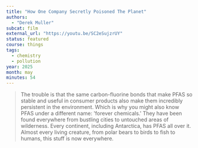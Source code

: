 ```yaml
---
title: "How One Company Secretly Poisoned The Planet"
authors:
  - "Derek Muller"
subcat: film
external_url: "https://youtu.be/SC2eSujzrUY"
status: featured
course: things
tags:
  - chemistry
  - pollution
year: 2025
month: may
minutes: 54
---
```


> The trouble is that the same carbon-fluorine bonds
that make PFAS so stable
and useful in consumer products
also make them incredibly persistent in the environment.
Which is why you might also know PFAS
under a different name: 'forever chemicals.'
They have been found everywhere from bustling cities to untouched areas of wilderness.
Every continent, including Antarctica, has PFAS all over it.
Almost every living creature, from polar bears to birds to fish to humans,
this stuff is now everywhere.
